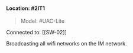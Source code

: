#### Location: #2IT1 
>Model: #UAC-Lite

Connected to: [[SW-02]]

Broadcasting all wifi networks on the IM network.
